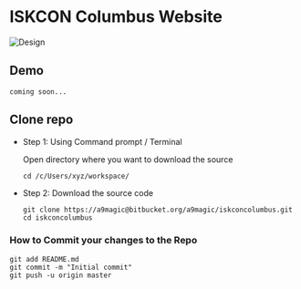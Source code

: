 # ISKCON Columbus Website

![Design](http://image.prntscr.com/image/7fc2ea149f83449c9545c339526aa148.png)

## Demo
    coming soon...
## Clone repo
- Step 1: Using Command prompt / Terminal 

    Open directory where you want to download the source
    
    ```    
    cd /c/Users/xyz/workspace/
    ```

 + Step 2: Download the source code 

    ```
    git clone https://a9magic@bitbucket.org/a9magic/iskconcolumbus.git
    cd iskconcolumbus
    ```

### How to Commit your changes to the Repo
    git add README.md
    git commit -m "Initial commit"
    git push -u origin master
